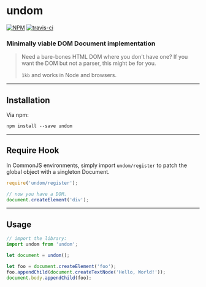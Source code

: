 # undom

[![NPM](https://img.shields.io/npm/v/undom.svg?style=flat)](https://www.npmjs.org/package/undom)
[![travis-ci](https://travis-ci.org/developit/undom.svg?branch=master)](https://travis-ci.org/developit/undom)

### **Minimally viable DOM Document implementation**

> Need a bare-bones HTML DOM where you don't have one? If you want the DOM but not a parser, this might be for you.
>
> `1kb` and works in Node and browsers.


---


## Installation

Via npm:

`npm install --save undom`


---


## Require Hook

In CommonJS environments, simply import `undom/register` to patch the global object with a singleton Document.

```js
require('undom/register');

// now you have a DOM.
document.createElement('div');
```


---


## Usage

```js
// import the library:
import undom from 'undom';

let document = undom();

let foo = document.createElement('foo');
foo.appendChild(document.createTextNode('Hello, World!'));
document.body.appendChild(foo);
```
